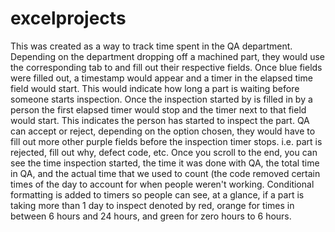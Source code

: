 # excelprojects
This was created as a way to track time spent in the QA department. Depending on the department dropping off a machined part, they would use the corresponding 
tab to and fill out their respective fields. Once blue fields were filled out, a timestamp would appear and a timer in the elapsed time field would start. This
would indicate how long a part is waiting before someone starts inspection. Once the inspection started by is filled in by a person the first elapsed timer
would stop and the timer next to that field would start. This indicates the person has started to inspect the part. QA can accept or reject, depending on the
option chosen, they would have to fill out more other purple fields before the inspection timer stops. i.e. part is rejected, fill out why, defect code, etc.
Once you scroll to the end, you can see the time inspection started, the time it was done with QA, the total time in QA, and the actual time that we used to
count (the code removed certain times of the day to account for when people weren't working. Conditional formatting is added to timers so people can see, at a glance, if a part is taking more than 1 day to inspect denoted by red, orange for times in between 6 hours and 24 hours, and green for zero hours to 6 hours.
